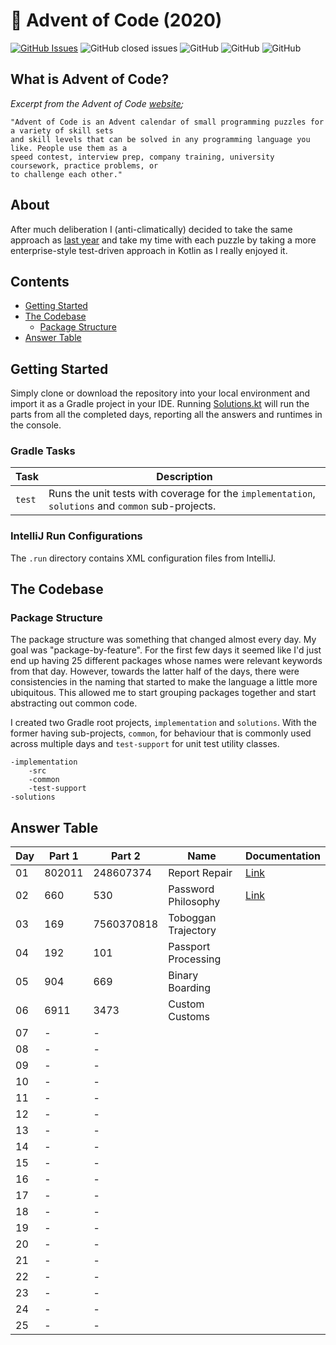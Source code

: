 # :christmas_tree: Advent of Code (2020)

[![GitHub Issues](https://img.shields.io/github/issues/TomPlum/advent-of-code-2020.svg)](https://github.com/TomPlum/advent-of-code-2020/issues)
![GitHub closed issues](https://img.shields.io/github/issues-closed/TomPlum/advent-of-code-2020?color=brightgreen)
![GitHub](https://img.shields.io/github/license/TomPlum/advent-of-code-2020?color=informational)
![GitHub](https://img.shields.io/badge/instructions-99%25-success)
![GitHub](https://img.shields.io/badge/branches-93%25-orange)

## What is Advent of Code?

_Excerpt from the Advent of Code [website](https://adventofcode.com/2020/about);_

    "Advent of Code is an Advent calendar of small programming puzzles for a variety of skill sets
    and skill levels that can be solved in any programming language you like. People use them as a
    speed contest, interview prep, company training, university coursework, practice problems, or
    to challenge each other."
    
## About
After much deliberation I (anti-climatically) decided to take the same approach as 
[last year](https://github.com/TomPlum/advent-of-code-2019) and take my time with each puzzle by taking a more
enterprise-style test-driven approach in Kotlin as I really enjoyed it.
    
## Contents
* [Getting Started](#getting-started)
* [The Codebase](#the-codebase)
  * [Package Structure](#package-structure)
* [Answer Table](#answer-table)

## Getting Started
Simply clone or download the repository into your local environment and import it as a Gradle project in your IDE.
Running [Solutions.kt](https://git.io/JII6v) will run the parts from all the completed days, reporting all the
answers and runtimes in the console.

### Gradle Tasks
| Task               | Description                                                                                       |
|--------------------|---------------------------------------------------------------------------------------------------|
| `test`             | Runs the unit tests with coverage for the `implementation`, `solutions` and `common` sub-projects.|

### IntelliJ Run Configurations
The `.run` directory contains XML configuration files from IntelliJ.

## The Codebase
### Package Structure
The package structure was something that changed almost every day. My goal was "package-by-feature". For the first few 
days it seemed like I'd just end up having 25 different packages whose names were relevant keywords from that day. 
However, towards the latter half of the days, there were consistencies in the naming that started to make the language 
a little more ubiquitous. This allowed me to start grouping packages together and start abstracting out common code.

I created two Gradle root projects, `implementation` and `solutions`. With the former having sub-projects, `common`, for
behaviour that is commonly used across multiple days and `test-support` for unit test utility classes.

    -implementation
        -src
        -common
        -test-support
    -solutions

## Answer Table

| Day 	| Part 1 	| Part 2 	        | Name                                      | Documentation          |
|-------|-----------|-------------------|-------------------------------------------|------------------------|
| 01   	| 802011  	| 248607374         | Report Repair                             | [Link](docs/DAY1.MD)   |
| 02   	| 660       | 530               | Password Philosophy                       | [Link](docs/DAY2.MD)   |
| 03   	| 169       | 7560370818        | Toboggan Trajectory                       |                        |
| 04   	| 192       | 101               | Passport Processing                       |                        |
| 05   	| 904       | 669               | Binary Boarding                           |                        |
| 06   	| 6911      | 3473              | Custom Customs                            |                        |
| 07   	| -         | -                 |                                           |                        |
| 08   	| -         | -                 |                                           |                        |
| 09   	| -         | -                 |                                           |                        |
| 10   	| -         | -                 |                                           |                        |
| 11   	| -         | -                 |                                           |                        |
| 12   	| -         | -                 |                                           |                        |
| 13   	| -         | -                 |                                           |                        |
| 14   	| -         | -                 |                                           |                        |
| 15   	| -         | -                 |                                           |                        |
| 16   	| -         | -                 |                                           |                        |
| 17   	| -         | -                 |                                           |                        |
| 18   	| -         | -                 |                                           |                        |
| 19   	| -         | -                 |                                           |                        |
| 20   	| -         | -                 |                                           |                        |
| 21   	| -         | -                 |                                           |                        |
| 22   	| -         | -                 |                                           |                        |
| 23   	| -         | -                 |                                           |                        |
| 24   	| -         | -                 |                                           |                        |
| 25   	| -         | -                 |                                           |                        |